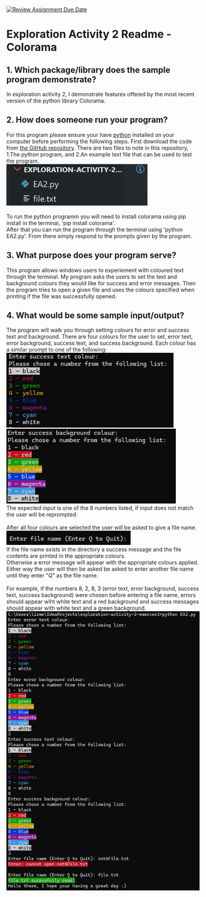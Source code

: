 [![Review Assignment Due Date](https://classroom.github.com/assets/deadline-readme-button-24ddc0f5d75046c5622901739e7c5dd533143b0c8e959d652212380cedb1ea36.svg)](https://classroom.github.com/a/RPDAFNpj)
# Exploration Activity 2 Readme - Colorama

## 1. Which package/library does the sample program demonstrate?
In exploration activity 2, I demonstrate features offered by the most recent version of the python library Colorama.

## 2. How does someone run your program?
For this program please ensure your have [python](https://www.python.org/downloads/) installed on your computer before performing the following steps. 
First download the code from [the GitHub repository](https://github.com/CS2613-WI24-FR01B/exploration-activity-2-emercer2).
There are two files to note in this repository, 1.The python program, and 2.An example text file that can be used to test the program. <br>![Immage of EA2.py python program, and file.txt example file in code editor](filesInEditor.png)<br>
<br>To run the python programm you will need to install colorama using pip install in the terminal, 'pip install colorama'. 
<br>After that you can run the program through the terminal using 'python EA2.py'. From there simply respond to the prompts given by the program.

## 3. What purpose does your program serve?
This program allows windows users to experiement with coloured text through the terminal. My program asks the users to set the text and background colours they would like for success and error messages. Then the program tries to open a given file and uses the colours specified when printing if the file was successfully opened.

## 4. What would be some sample input/output?
The program will walk you through setting colours for error and success text and background. There are four colours for the user to set, error text, error background, success text, and success background. Each colour has a similar prompt to one of the following:<br>
![Image of text color selection screen for success message](textColorChoice.png)![Image of background color selection screen for success message](BackColorChoice.png)<br>
The expected input is one of the 8 numbers listed, if input does not match the user will be reprompted.<br><br>
After all four colours are selected the user will be asked to give a file name.<br>
![Image of program requesting a file name from user](requestFileName.png)<br>
If the file name exists in the directory a success message and the file contents are printed in the appropriate colours.<br>
Otherwise a error message will appear with the appropriate colours applied.
Either way the user will then be asked be asked to enter another file name until they enter "Q" as the file name.<br><br>
For example, if the numbers 8, 2, 8, 3 (error text, error background, success text, success background) were chosen before entering a file name, errors should appear wiht white text and a red background and success messages should appear with white text and a green background.<br>
![Image of test case disscussed](example.png)<br>
